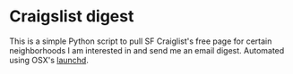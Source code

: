 # Craigslist digest

This is a simple Python script to pull SF Craiglist's free page for certain neighborhoods
I am interested in and send me an email digest. Automated using OSX's
[launchd](http://nathangrigg.net/2012/07/schedule-jobs-using-launchd/).
